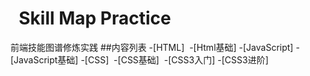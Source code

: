 #   Skill Map Practice

前端技能图谱修炼实践
##内容列表
-[HTML]
  -[Html基础]
-[JavaScript]
  -[JavaScript基础]
-[CSS]
  -[CSS基础]
  -[CSS3入门]
  -[CSS3进阶]
